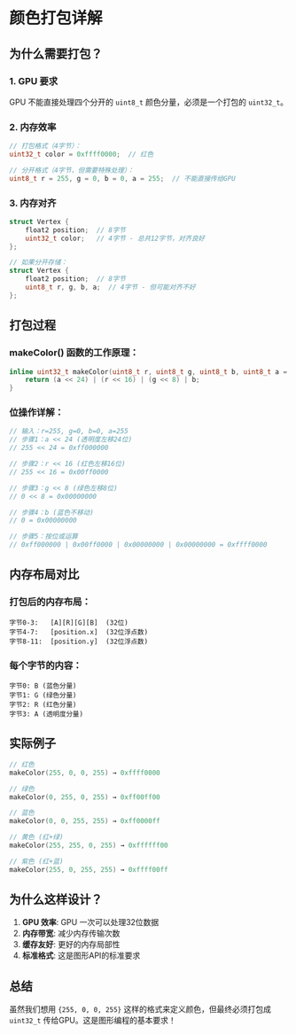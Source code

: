 # 颜色打包详解

## 为什么需要打包？

### 1. GPU 要求
GPU 不能直接处理四个分开的 `uint8_t` 颜色分量，必须是一个打包的 `uint32_t`。

### 2. 内存效率
```cpp
// 打包格式（4字节）：
uint32_t color = 0xffff0000;  // 红色

// 分开格式（4字节，但需要特殊处理）：
uint8_t r = 255, g = 0, b = 0, a = 255;  // 不能直接传给GPU
```

### 3. 内存对齐
```cpp
struct Vertex {
    float2 position;  // 8字节
    uint32_t color;   // 4字节 - 总共12字节，对齐良好
};

// 如果分开存储：
struct Vertex {
    float2 position;  // 8字节
    uint8_t r, g, b, a;  // 4字节 - 但可能对齐不好
};
```

## 打包过程

### makeColor() 函数的工作原理：
```cpp
inline uint32_t makeColor(uint8_t r, uint8_t g, uint8_t b, uint8_t a = 255) {
    return (a << 24) | (r << 16) | (g << 8) | b;
}
```

### 位操作详解：
```cpp
// 输入：r=255, g=0, b=0, a=255
// 步骤1：a << 24 (透明度左移24位)
// 255 << 24 = 0xff000000

// 步骤2：r << 16 (红色左移16位)  
// 255 << 16 = 0x00ff0000

// 步骤3：g << 8 (绿色左移8位)
// 0 << 8 = 0x00000000

// 步骤4：b (蓝色不移动)
// 0 = 0x00000000

// 步骤5：按位或运算
// 0xff000000 | 0x00ff0000 | 0x00000000 | 0x00000000 = 0xffff0000
```

## 内存布局对比

### 打包后的内存布局：
```
字节0-3:   [A][R][G][B]  (32位)
字节4-7:   [position.x]  (32位浮点数)
字节8-11:  [position.y]  (32位浮点数)
```

### 每个字节的内容：
```
字节0: B (蓝色分量)
字节1: G (绿色分量)  
字节2: R (红色分量)
字节3: A (透明度分量)
```

## 实际例子

```cpp
// 红色
makeColor(255, 0, 0, 255) → 0xffff0000

// 绿色  
makeColor(0, 255, 0, 255) → 0xff00ff00

// 蓝色
makeColor(0, 0, 255, 255) → 0xff0000ff

// 黄色 (红+绿)
makeColor(255, 255, 0, 255) → 0xffffff00

// 紫色 (红+蓝)
makeColor(255, 0, 255, 255) → 0xffff00ff
```

## 为什么这样设计？

1. **GPU 效率**: GPU 一次可以处理32位数据
2. **内存带宽**: 减少内存传输次数
3. **缓存友好**: 更好的内存局部性
4. **标准格式**: 这是图形API的标准要求

## 总结

虽然我们想用 `{255, 0, 0, 255}` 这样的格式来定义颜色，但最终必须打包成 `uint32_t` 传给GPU。这是图形编程的基本要求！ 